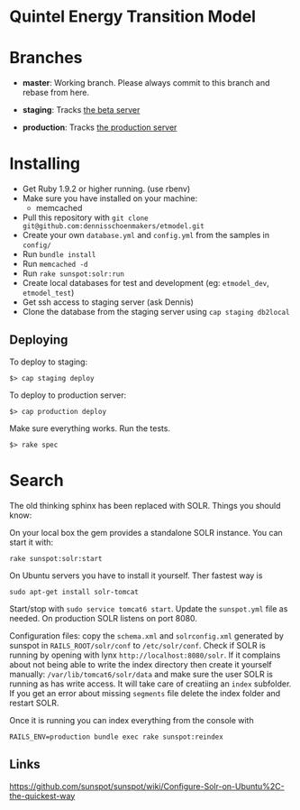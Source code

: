 Quintel Energy Transition Model
===============================

# Branches #

* **master**: Working branch. Please always commit to this branch and rebase from here.

* **staging**: Tracks [the beta server](http://beta.et-model.com)

* **production**: Tracks [the production server](http://et-model.com)

# Installing #

* Get Ruby 1.9.2 or higher running. (use rbenv)
* Make sure you have installed on your machine:
  * memcached
* Pull this repository with `git clone git@github.com:dennisschoenmakers/etmodel.git`
* Create your own `database.yml` and `config.yml` from the samples in `config/`
* Run `bundle install`
* Run `memcached -d`
* Run `rake sunspot:solr:run`
* Create local databases for test and development (eg: `etmodel_dev`, `etmodel_test`)
* Get ssh access to staging server (ask Dennis)
* Clone the database from the staging server using `cap staging db2local`

## Deploying ##

To deploy to staging:

    $> cap staging deploy

To deploy to production server:

    $> cap production deploy

Make sure everything works. Run the tests.

    $> rake spec

# Search

The old thinking sphinx has been replaced with SOLR. Things you should know:

On your local box the gem provides a standalone SOLR instance. You can start it
with:

    rake sunspot:solr:start

On Ubuntu servers you have to install it yourself. Ther fastest way is

    sudo apt-get install solr-tomcat

Start/stop with `sudo service tomcat6 start`. Update the `sunspot.yml` file as
needed. On production SOLR listens on port 8080.

Configuration files: copy the `schema.xml` and `solrconfig.xml` generated by
sunspot in `RAILS_ROOT/solr/conf` to `/etc/solr/conf`.
Check if SOLR is running by opening with lynx `http://localhost:8080/solr`.
If it complains about not being able to write the index directory then create it
yourself manually: `/var/lib/tomcat6/solr/data` and make sure the user SOLR is
running as has write access. It will take care of creatiing an `index` subfolder.
If you get an error about missing `segments` file delete the index folder and
restart SOLR.

Once it is running you can index everything from the console with

    RAILS_ENV=production bundle exec rake sunspot:reindex


## Links
https://github.com/sunspot/sunspot/wiki/Configure-Solr-on-Ubuntu%2C-the-quickest-way
